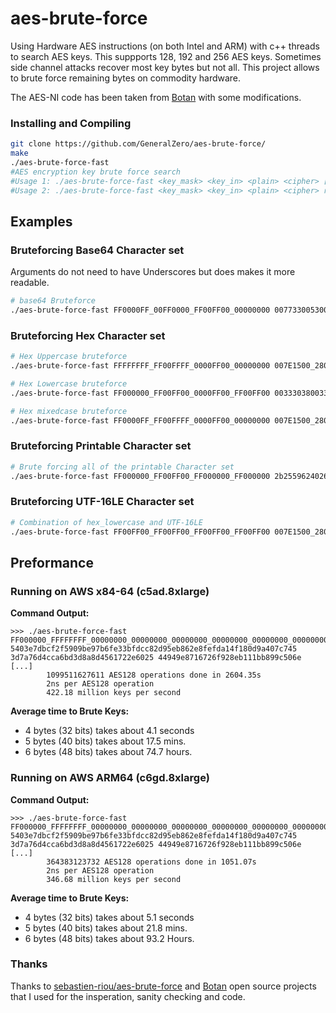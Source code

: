 # aes-brute-force
Using Hardware AES instructions (on both Intel and ARM) with c++ threads to search AES keys. This suppports 128, 192 and 256 AES keys.
Sometimes side channel attacks recover most key bytes but not all. This project allows to brute force remaining bytes on commodity hardware. 

The AES-NI code has been taken from [Botan](https://github.com/randombit/botan) with some modifications.

### Installing and Compiling

```bash
git clone https://github.com/GeneralZero/aes-brute-force/
make
./aes-brute-force-fast
#AES encryption key brute force search
#Usage 1: ./aes-brute-force-fast <key_mask> <key_in> <plain> <cipher> [byte_min] [byte_max] [n_threads]
#Usage 2: ./aes-brute-force-fast <key_mask> <key_in> <plain> <cipher> restrict <sorted list of bytes> [n_threads]
```

## Examples

### Bruteforcing Base64 Character set

Arguments do not need to have Underscores but does makes it more readable.

```bash
# base64 Bruteforce
./aes-brute-force-fast FF0000FF_00FF0000_FF00FF00_00000000 0077330053005953004d00775a514778 54455354494e47535452494e47313233 2a3037f7b424d75cfbc97ad5626fa479 restrict 2B2F303132333435363738393D4142434445464748494A4B4C4D4E4F505152535455565758595A6162636465666768696A6B6C6D6E6F707172737475767778797A
```

### Bruteforcing Hex Character set

```bash
# Hex Uppercase bruteforce
./aes-brute-force-fast FFFFFFFF_FF00FFFF_0000FF00_00000000 007E1500_2800D2A6_ABF70088_09CF4F3C 3243F6A8_885A308D_313198A2_E0370734 3925841D_02DC09FB_DC118597_196A0B32 restrict 30_31_32_33_34_35_36_37_38_39_41_42_43_44_45_46

# Hex Lowercase bruteforce
./aes-brute-force-fast FF000000_FF00FF00_0000FF00_FF00FF00 00333038003300376438003500660064 54455354494e47535452494e47313233 f11aa12cf33991b95d5ccc73dd0e0024 restrict 30_31_32_33_34_35_36_37_38_39_61_62_63_64_65_66

# Hex mixedcase bruteforce
./aes-brute-force-fast FF0000FF_FF00FFFF_0000FF00_00000000 007E1500_2800D2A6_ABF70088_09CF4F3C 3243F6A8_885A308D_313198A2_E0370734 3925841D_02DC09FB_DC118597_196A0B32 restrict 30_31_32_33_34_35_36_37_38_39_41_42_43_44_45_46_61_62_63_64_65_66
````

### Bruteforcing Printable Character set

```bash
# Brute forcing all of the printable Character set
./aes-brute-force-fast FF000000_FF00FF00_FF000000_FF000000 2b25596240264a464c29745c51546174 54455354494e47535452494e47313233 da9a6a55e3368dd89c46920b9c6ecd79 restrict 303132333435363738396162636465666768696a6b6c6d6e6f707172737475767778797a4142434445464748494a4b4c4d4e4f505152535455565758595a2122232425262728292a2b2c2d2e2f3a3b3c3d3e3f405b5c5d5e5f607b7c7d7e20090a0d0b0c

```

### Bruteforcing UTF-16LE Character set

```bash
# Combination of hex_lowercase and UTF-16LE
./aes-brute-force-fast FF00FF00_FF00FF00_FF00FF00_FF00FF00 007E1500_2800D2A6_ABF70088_09CF4F3C 3243F6A8_885A308D_313198A2_E0370734 3925841D_02DC09FB_DC118597_196A0B32 restrict 30_31_32_33_34_35_36_37_38_39_61_62_63_64_65_66
```

## Preformance

### Running on AWS x84-64 (c5ad.8xlarge)

**Command Output:**
```
>>> ./aes-brute-force-fast FF000000_FFFFFFFF_00000000_00000000_00000000_00000000_00000000_00000000 5403e7dbcf2f5909be97b6fe33bfdcc82d95eb862e8fefda14f180d9a407c745 3d7a76d4cca6bd3d8a8d4561722e6025 44949e8716726f928eb111bb899c506e
[...]
        1099511627611 AES128 operations done in 2604.35s
        2ns per AES128 operation
        422.18 million keys per second
```

**Average time to Brute Keys:**
- 4 bytes (32 bits) takes about 4.1 seconds
- 5 bytes (40 bits) takes about 17.5 mins.
- 6 bytes (48 bits) takes about 74.7 hours.

### Running on AWS ARM64 (c6gd.8xlarge)

**Command Output:**
```
>>> ./aes-brute-force-fast FF000000_FFFFFFFF_00000000_00000000_00000000_00000000_00000000_00000000 5403e7dbcf2f5909be97b6fe33bfdcc82d95eb862e8fefda14f180d9a407c745 3d7a76d4cca6bd3d8a8d4561722e6025 44949e8716726f928eb111bb899c506e
[...]
        364383123732 AES128 operations done in 1051.07s
        2ns per AES128 operation
        346.68 million keys per second
```

**Average time to Brute Keys:**
- 4 bytes (32 bits) takes about 5.1 seconds
- 5 bytes (40 bits) takes about 21.8 mins.
- 6 bytes (48 bits) takes about 93.2 Hours.

### Thanks

Thanks to [sebastien-riou/aes-brute-force](https://github.com/sebastien-riou/aes-brute-force) and [Botan](https://github.com/randombit/botan) open source projects that I used for the insperation, sanity checking and code.
